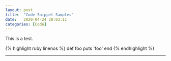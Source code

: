 ```yaml
---
layout: post
title:  "Code Snippet Samples"
date:   2020-04-24 20:03:11
categories: [Code]
---
```

This is a test.

{% highlight ruby linenos %}
def foo
  puts 'foo'
end
{% endhighlight %}

---